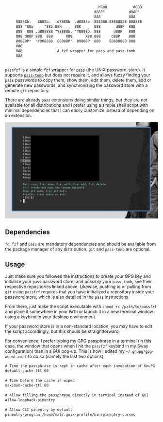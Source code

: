 ```
                                          .d888           .d888 
                                         d88P"           d88P"  
                                         888             888    
     88888b.   8888b.  .d8888b  .d8888b  888888 88888888 888888 
     888 "88b     "88b 88K      88K      888       d88P  888    
     888  888 .d888888 "Y8888b. "Y8888b. 888      d88P   888    
     888 d88P 888  888      X88      X88 888     d88P    888    
     88888P"  "Y888888  88888P'  88888P' 888    88888888 888    
     888                                                        
     888                A fzf wrapper for pass and pass-tomb
     888    
     
```

`passfzf` is a simple `fzf` wrapper for [`pass`](https://www.passwordstore.org/) (the UNIX password-store). It supports [`pass-tomb`](https://github.com/roddhjav/pass-tomb) but does not require it, and allows fuzzy finding your `pass` passwords to copy them, show them, edit them, delete them, add or generate new passwords, and synchronizing the password store with a remote `git` repository.

There are already `pass` extensions doing similar things, but they are not available for all distributions and I prefer using a simple shell script with minimal dependencies that I can easily customize instead of depending on an extension. 

![](demo/passfzf_screenshot1.png)

## Dependencies
`fd`, `fzf` and `pass` are mandatory dependencies and should be available from the package manager of any distribution. `git` and `pass-tomb` are optional.

## Usage
Just make sure you followed the instructions to create your GPG key and initialize your `pass` password store, and possibly your `pass-tomb`, see their respective repositories linked above. Likewise, pushing to or pulling from `git` using `passfzf` requires that you have initialized a repository inside your password store, which is also detailed in the `pass` instructions.

From there, just make the script executable with `chmod +x /path/to/passfzf` and place it somewhere in your `PATH` or launch it in a new terminal window using a keybind in your desktop environment.

If your password store is in a non-standard location, you may have to edit the script accordingly, but this should be straightforward.

For convenience, I prefer typing my GPG passphrase in a terminal (in this case, the window that opens when I hit the `passfzf` keybind in my Sway configuration) than in a GUI pop-up. This is how I edited my `~/.gnupg/gpg-agent.conf` to do so (namely the last two options):

```
# Time the passphrase is kept in cache after each invocation of GnuPG
default-cache-ttl 60

# Time before the cache is wiped
maximum-cache-ttl 60

# Allow filling the passphrase directly in terminal instead of GUI
allow-loopback-pinentry

# Allow CLI pinentry by default
pinentry-program /home/mat/.guix-profile/bin/pinentry-curses
```
